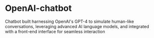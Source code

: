 # OpenAI-chatbot
Chatbot built harnessing OpenAI's GPT-4 to simulate human-like conversations, leveraging advanced AI language models, and integrated with a front-end interface for seamless interaction
